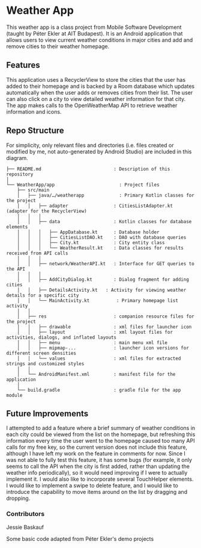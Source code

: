 # Weather App
This weather app is a class project from Mobile Software Development (taught by Péter Ekler at AIT Budapest). It is an Android application that allows users to view current weather conditions in major cities and add and remove cities to their weather homepage.

## Features
This application uses a RecyclerView to store the cities that the user has added to their homepage and is backed by a Room database which updates automatically when the user adds or removes cities from their list. The user can also click on a city to view detailed weather information for that city.  The app makes calls to the OpenWeatherMap API to retrieve weather information and icons.

## Repo Structure
For simplicity, only relevant files and directories (i.e. files created or modified by me, not auto-generated by Android Studio) are included in this diagram.
```
├── README.md                           : Description of this repository
│
└── WeatherApp/app                  	  : Project files
    ├── src/main                    
    │   ├── java/…/weatherapp       	  : Primary Kotlin classes for the project
    │   │   ├── adapter                 : CitiesListAdapter.kt (adapter for the RecyclerView)
    │   │   │
    │   │   ├── data                    : Kotlin classes for database elements
    │   │   │   ├── AppDatabase.kt      : Database holder
    │   │   │   ├── CitiesListDAO.kt    : DAO with database queries
    │   │   │   ├── City.kt             : City entity class
    │   │   │   └── WeatherResult.kt    : Data classes for results received from API calls
    │   │   │
    │   │   ├── network/WeatherAPI.kt   : Interface for GET queries to the API 
    │   │   │
    │   │   ├── AddCityDialog.kt        : Dialog fragment for adding cities
    │   │   ├── DetailsActivity.kt 	 : Activity for viewing weather details for a specific city
    │   │   └── MainActivity.kt 		 : Primary homepage list activity
    │   │
    │   ├── res                         : companion resource files for the project
    │   │   ├── drawable                : xml files for launcher icon
    │   │   ├── layout                  : xml layout files for activities, dialogs, and inflated layouts
    │   │   ├── menu                    : main menu xml file
    │   │   ├── mipmap-...              : launcher icon versions for different screen densities
    │   │   └── values                  : xml files for extracted strings and customized styles
    │   │
    │   └── AndroidManifest.xml         : manifest file for the application
    │
    └── build.gradle                    : gradle file for the app module
```

## Future Improvements
I attempted to add a feature where a brief summary of weather conditions in each city could be viewed from the list on the homepage, but refreshing this information every time the user went to the homepage caused too many API calls for my free key, so the current version does not include this feature, although I have left my work on the feature in comments for now. Since I was not able to fully test this feature, it has some bugs (for example, it only seems to call the API when the city is first added, rather than updating the weather info periodically), so it would need improving if I were to actually implement it.
I would also like to incorporate several TouchHelper elements. I would like to implement a swipe to delete feature, and I would like to introduce the capability to move items around on the list by dragging and dropping.

### Contributors

Jessie Baskauf

Some basic code adapted from Péter Ekler's demo projects

